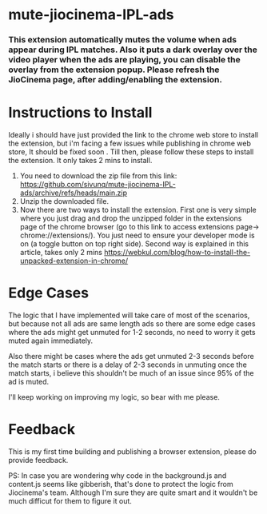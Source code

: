 # mute-jiocinema-IPL-ads 

### This extension automatically mutes the volume when ads appear during IPL matches. Also it puts a dark overlay over the video player when the ads are playing, you can disable the overlay from the extension popup.  Please refresh the JioCinema page, after adding/enabling the extension.

# Instructions to Install
Ideally i should have just provided the link to the chrome web store to install the extension, but i'm facing a few issues while publishing in chrome web store, It should be fixed soon . Till then, please follow these steps to install the extension. It only takes 2 mins to install.
1. You need to download the zip file from this link: https://github.com/sivunq/mute-jiocinema-IPL-ads/archive/refs/heads/main.zip
2. Unzip the downloaded file.
3. Now there are two ways to install the extension. First one is very simple where you just drag and drop the unzipped folder in the extensions page of the chrome browser (go to this link to access extensions page-> chrome://extensions/). You just need to ensure your developer mode is on (a toggle button on top right side). Second way is explained in this article, takes only 2 mins https://webkul.com/blog/how-to-install-the-unpacked-extension-in-chrome/


# Edge Cases
The logic that I have implemented will take care of most of the scenarios, but because not all ads are same length ads so there are some edge cases where the ads might get unmuted for 1-2 seconds, no need to worry it gets muted again immediately.

Also there might be cases where the ads get unmuted 2-3 seconds before the match starts or there is a delay of 2-3 seconds in unmuting once the match starts, i believe this shouldn't be much of an issue since 95% of the ad is muted.

I'll keep working on improving my logic, so bear with me please.


# Feedback
This is my first time building and publishing a browser extension, please do provide feedback. 


PS: In case you are wondering why code in the background.js and content.js seems like gibberish, that's done to protect the logic from Jiocinema's team. Although I'm sure they are quite smart and it wouldn't be much difficut for them to figure it out.
